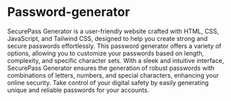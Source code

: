 # Password-generator 
SecurePass Generator is a user-friendly website crafted with HTML, CSS, JavaScript, and Tailwind CSS, designed to help you create strong and secure passwords effortlessly. This password generator offers a variety of options, allowing you to customize your passwords based on length, complexity, and specific character sets. With a sleek and intuitive interface, SecurePass Generator ensures the generation of robust passwords with combinations of letters, numbers, and special characters, enhancing your online security. Take control of your digital safety by easily generating unique and reliable passwords for your accounts.
